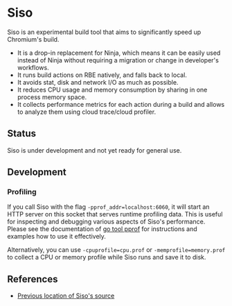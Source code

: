 # Siso

Siso is an experimental build tool that aims to significantly speed up
Chromium's build.

* It is a drop-in replacement for Ninja, which means it can be easily used
  instead of Ninja without requiring a migration or change in developer's
  workflows.
* It runs build actions on RBE natively, and falls back to local.
* It avoids stat, disk and network I/O as much as possible.
* It reduces CPU usage and memory consumption by sharing in one process memory
  space.
* It collects performance metrics for each action during a build and allows to
  analyze them using cloud trace/cloud profiler.

## Status

Siso is under development and not yet ready for general use.

## Development

### Profiling

If you call Siso with the flag `-pprof_addr=localhost:6060`, it will start an
HTTP server on this socket that serves runtime profiling data. This is useful
for inspecting and debugging various aspects of Siso's performance. Please see
the documentation of [go tool pprof](https://pkg.go.dev/net/http/pprof) for
instructions and examples how to use it effectively.

Alternatively, you can use `-cpuprofile=cpu.prof` or `-memprofile=memory.prof`
to collect a CPU or memory profile while Siso runs and save it to disk.

## References

* [Previous location of Siso's source](https://chrome-internal.googlesource.com/infra/infra_internal/+/refs/heads/main/go/src/infra_internal/experimental/siso)
